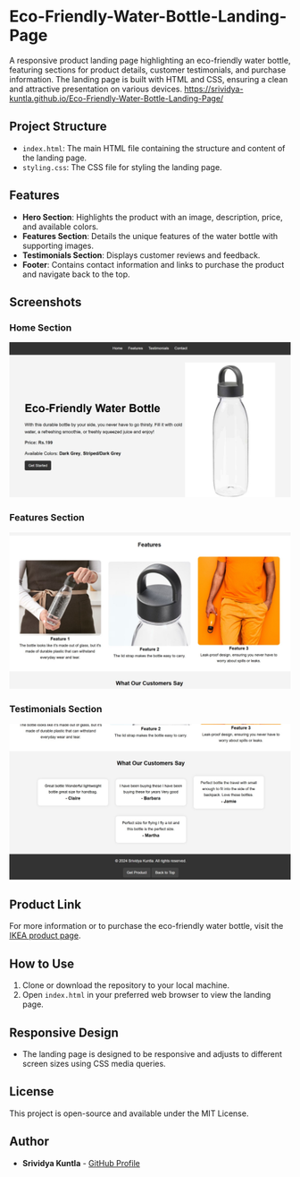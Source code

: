 # Eco-Friendly-Water-Bottle-Landing-Page
A responsive product landing page highlighting an eco-friendly water bottle, featuring sections for product details, customer testimonials, and purchase information.  The landing page is built with HTML and CSS, ensuring a clean and attractive presentation on various devices. https://srividya-kuntla.github.io/Eco-Friendly-Water-Bottle-Landing-Page/

## Project Structure

- `index.html`: The main HTML file containing the structure and content of the landing page.
- `styling.css`: The CSS file for styling the landing page.

## Features

- **Hero Section**: Highlights the product with an image, description, price, and available colors.
- **Features Section**: Details the unique features of the water bottle with supporting images.
- **Testimonials Section**: Displays customer reviews and feedback.
- **Footer**: Contains contact information and links to purchase the product and navigate back to the top.

## Screenshots

### Home Section
![Home Section](images/Nav_and_Home_section.jpeg)

### Features Section
![Features Section](images/Features_section.jpeg)

### Testimonials Section

![Testimonials Section](images/Testimonals_and_contact_section.jpeg)

## Product Link
For more information or to purchase the eco-friendly water bottle, visit the [IKEA product page](https://www.ikea.com/in/en/p/ikea-365-water-bottle-dark-grey-00480014/?utm_source=bing&utm_medium=cpc&utm_campaign=Standard%20Shopping_All%20Products&utm_term=4588055870847128&utm_content=Ad%20group%20%231).

## How to Use

1. Clone or download the repository to your local machine.
2. Open `index.html` in your preferred web browser to view the landing page.


## Responsive Design

- The landing page is designed to be responsive and adjusts to different screen sizes using CSS media queries. 

## License

This project is open-source and available under the MIT License.

## Author

- **Srividya Kuntla** - [GitHub Profile](https://github.com/srividya-kuntla)


